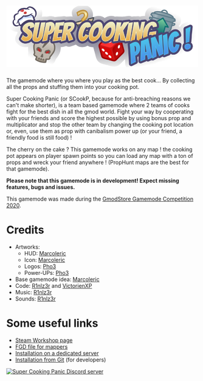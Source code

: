 # ![Super Cooking Panic (Garry's Mod Gamemode)](gamemodes/supercookingpanic/logo.svg)

The gamemode where you where you play as the best cook... By collecting all the props and stuffing them into your cooking pot.

Super Cooking Panic (or SCookP, because for anti-breaching reasons we can't make shorter), is a team based gamemode where 2 teams of cooks fight for the best dish in all the gmod world. Fight your way by cooperating with your friends and score the highest possible by using bonus prop and multiplicator and stop the other team by changing the cooking pot location or, even, use them as prop with canibalism power up (or your friend, a friendly food is still food) !

The cherry on the cake ? This gamemode works on any map ! the cooking pot appears on player spawn points so you can load any map with a ton of props and wreck your friend anywhere ! (PropHunt maps are the best for that gamemode).

**Please note that this gamemode is in development! Expect missing features, bugs and issues.**

This gamemode was made during the [GmodStore Gamemode Competition 2020](https://www.gmodstore.com/community/threads/7507).

# Credits
* Artworks:
	* HUD: [Marcoleric](https://github.com/Marcoleric)
	* Icon: [Marcoleric](https://github.com/Marcoleric)
	* Logos: [Pho3](https://github.com/TheRainbowPhoenix)
	* Power-UPs: [Pho3](https://github.com/TheRainbowPhoenix)
* Base gamemode idea: [Marcoleric](https://github.com/Marcoleric)
* Code: [R1nlz3r](https://github.com/R1nlz3r) and [VictorienXP](https://github.com/VictorienXP)
* Music: [R1nlz3r](https://github.com/R1nlz3r)
* Sounds: [R1nlz3r](https://github.com/R1nlz3r)

# Some useful links
* [Steam Workshop page](https://steamcommunity.com/sharedfiles/filedetails/?id=2180715133)
* [FGD file for mappers](gamemodes/supercookingpanic/supercookingpanic.fgd)
* [Installation on a dedicated server](https://github.com/Xperidia/Super-Cooking-Panic/wiki/Installation-on-a-Dedicated-Server-(official))
* [Installation from Git](https://github.com/Xperidia/Super-Cooking-Panic/wiki/Installation-from-Git) (for developers)

[![Super Cooking Panic Discord server](https://discord.com/api/guilds/722426501836046456/widget.png?style=banner3)](https://discord.com/invite/bedrnPP "Join us on Discord")
